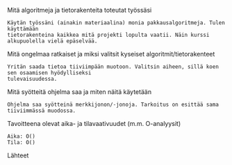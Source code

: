 Mitä algoritmeja ja tietorakenteita toteutat työssäsi

	Käytän työssäni (ainakin materiaalina) monia pakkausalgoritmeja. Tulen käyttämään
	tietorakenteina kaikkea mitä projekti lopulta vaatii. Näin kurssi alkupuolella vielä epäselvää.

Mitä ongelmaa ratkaiset ja miksi valitsit kyseiset algoritmit/tietorakenteet

	Yritän saada tietoa tiiviimpään muotoon. Valitsin aiheen, sillä koen sen osaamisen hyödylliseksi
	tulevaisuudessa.

Mitä syötteitä ohjelma saa ja miten näitä käytetään

	Ohjelma saa syötteinä merkkijonon/-jonoja. Tarkoitus on esittää sama tiiviimmässä muodossa. 

Tavoitteena olevat aika- ja tilavaativuudet (m.m. O-analyysit)

	Aika: O()
	Tila: O()

Lähteet
